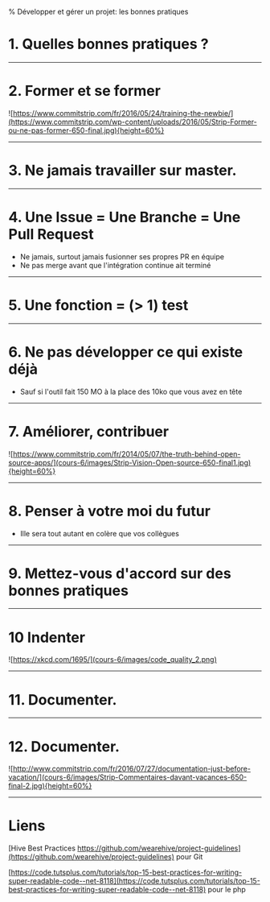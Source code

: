 % Développer et gérer un projet: les bonnes pratiques


# 1. Quelles bonnes pratiques ?

---

# 2. Former et se former

![https://www.commitstrip.com/fr/2016/05/24/training-the-newbie/](https://www.commitstrip.com/wp-content/uploads/2016/05/Strip-Former-ou-ne-pas-former-650-final.jpg){height=60%}

---

# 3. Ne jamais travailler sur master.


---

# 4. Une Issue = Une Branche = Une Pull Request

- Ne jamais, surtout jamais fusionner ses propres PR en équipe
- Ne pas merge avant que l'intégration continue ait terminé

---

# 5. Une fonction = (> 1) test 


---

# 6. Ne pas développer ce qui existe déjà

- Sauf si l'outil fait 150 MO à la place des 10ko que vous avez en tête

---

# 7. Améliorer, contribuer 

![https://www.commitstrip.com/fr/2014/05/07/the-truth-behind-open-source-apps/](cours-6/images/Strip-Vision-Open-source-650-final1.jpg){height=60%}

---

# 8. Penser à votre moi du futur

- Ille sera tout autant en colère que vos collègues


---

# 9. Mettez-vous d'accord sur des bonnes pratiques


---

# 10 Indenter

![https://xkcd.com/1695/](cours-6/images/code_quality_2.png)

---

# 11. Documenter.


---

# 12. Documenter.

![http://www.commitstrip.com/fr/2016/07/27/documentation-just-before-vacation/](cours-6/images/Strip-Commentaires-davant-vacances-650-final-2.jpg){height=60%}

---

# Liens


[Hive Best Practices https://github.com/wearehive/project-guidelines](https://github.com/wearehive/project-guidelines) pour Git

[https://code.tutsplus.com/tutorials/top-15-best-practices-for-writing-super-readable-code--net-8118](https://code.tutsplus.com/tutorials/top-15-best-practices-for-writing-super-readable-code--net-8118) pour le php